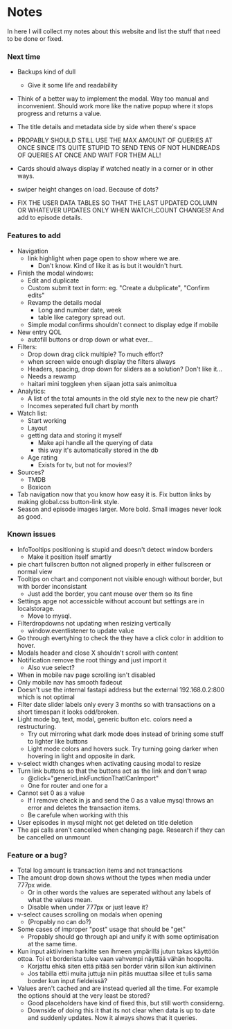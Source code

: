 # Notes
In here I will collect my notes about this website and list the stuff that need to be done or fixed.

### Next time
- Backups kind of dull
    - Give it some life and readability
- Think of a better way to implement the modal. Way too manual and inconvenient. Should work more like the native popup where it stops progress and returns a value.
- The title details and metadata side by side when there's space
- PROPABLY SHOULD STILL USE THE MAX AMOUNT OF QUERIES AT ONCE SINCE ITS QUITE STUPID TO SEND TENS OF NOT HUNDREADS OF QUERIES AT ONCE AND WAIT FOR THEM ALL!
- Cards should always display if watched neatly in a corner or in other ways.
- swiper height changes on load. Because of dots?

- FIX THE USER DATA TABLES SO THAT THE LAST UPDATED COLUMN OR WHATEVER UPDATES ONLY WHEN WATCH_COUNT CHANGES! And add to episode details.

### Features to add
- Navigation
    - link highlight when page open to show where we are.
        - Don't know. Kind of like it as is but it wouldn't hurt.
- Finish the modal windows:
    - Edit and duplicate
    - Custom submit text in form: eg. "Create a dubplicate", "Confirm edits"
    - Revamp the details modal
        - Long and number date, week
        - table like category spread out.
    - Simple modal confirms shouldn't connect to display edge if mobile
- New entry QOL
    - autofill buttons or drop down or what ever...
- Filters:
    - Drop down drag click multiple? To much effort?
    - when screen wide enough display the filters always
    - Headers, spacing, drop down for sliders as a solution? Don't like it...
    - Needs a rewamp
    - haitari mini toggleen yhen sijaan jotta sais animoitua
- Analytics:
    - A list of the total amounts in the old style nex to the new pie chart?
    - Incomes seperated full chart by month
- Watch list:
    - Start working
    - Layout
    - getting data and storing it myself
        - Make api handle all the querying of data
        - this way it's automatically stored in the db
    - Age rating
        - Exists for tv, but not for movies!?
- Sources?
    - TMDB
    - Boxicon
- Tab navigation now that you know how easy it is. Fix button links by making global.css button-link style.
- Season and episode images larger. More bold. Small images never look as good.

### Known issues
- InfoTooltips positioning is stupid and doesn't detect window borders
    - Make it position itself smartly
- pie chart fullscren button not aligned properly in either fullscreen or normal view
- Tooltips on chart and component not visible enough without border, but with border inconsistant
    - Just add the border, you cant mouse over them so its fine
- Settings apge not accessicble without account but settings are in localstorage.
    - Move to mysql.
- Filterdropdowns not updating when resizing vertically
    - window.eventlistener to update value
- Go through evertyhing to check the they have a click color in addition to hover.
- Modals header and close X shouldn't scroll with content
- Notification remove the root thingy and just import it
    - Also vue select?
- When in mobile nav page scrolling isn't disabled
- Only mobile nav has smooth fadeout
- Doesn't use the internal fastapi address but the external 192.168.0.2:800 which is not optimal
- Filter date slider labels only every 3 months so with transactions on a short timespan it looks odd/broken.
- Light mode bg, text, modal, generic button etc. colors need a restructuring. 
    - Try out mirroring what dark mode does instead of brining some stuff to lighter like buttons
    - Light mode colors and hovers suck. Try turning going darker when hovering in light and opposite in dark.
- v-select width changes when activating causing modal to resize
- Turn link buttons so that the buttons act as the link and don't wrap
    - @click="genericLinkFunctionThatICanImport"
    - One for router and one for a
- Cannot set 0 as a value
    - If I remove check in js and send the 0 as a value mysql throws an error and deletes the transaction items.
    - Be carefule when working with this
- User episodes in mysql might not get deleted on title deletion
- The api calls aren't cancelled when changing page. Research if they can be cancelled on unmount


### Feature or a bug?
- Total log amount is transaction items and not transactions
- The amount drop down shows without the types when media under 777px wide.
    - Or in other words the values are seperated without any labels of what the values mean.
    - Disable when under 777px or just leave it?
- v-select causes scrolling on modals when opening
    - (Propably no can do?)
- Some cases of improper "post" usage that should be "get"
    - Propably should go through api and unify it with some optimisation at the same time.
- Kun input aktiivinen harkitte sen ihmeen ympärillä jutun takas käyttöön ottoa. Toi et borderista tulee vaan vahvempi näyttää vähän hoopolta.
    - Korjattu ehkä siten että pitää sen border värin sillon kun aktiivinen
    - Jos tabilla ettii muita juttuja niin pitäs muuttaa sillee et tulis sama border kun input fieldeissä?
- Values aren't cached and are instead queried all the time. For example the options should at the very least be stored?
    - Good placeholders have kind of fixed this, but still worth considerng.
    - Downside of doing this it that its not clear when data is up to date and suddenly updates. Now it always shows that it queries.